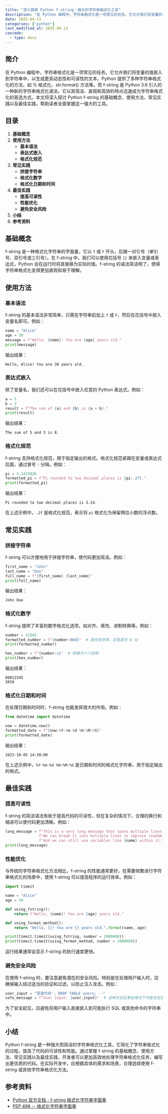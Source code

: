 ```yaml
---
title: "深入探索 Python f-string：强大的字符串格式化工具"
description: "在 Python 编程中，字符串格式化是一项常见的任务。它允许我们将变量的值嵌入到字符串中，以生成更具动态性和可读性的文本。Python 提供了多种字符串格式化的方法，如 % 格式化、str.format() 方法等。而 f-string 是 Python 3.6 引入的一种新的字符串格式化语法，它以其简洁、直观和高效的特点迅速成为字符串格式化的首选方式。本文将深入探讨 Python f-string 的基础概念、使用方法、常见实践以及最佳实践，帮助读者全面掌握这一强大的工具。"
date: 2025-04-13
categories: ["python"]
last_modified_at: 2025-04-13
cascade:
  - type: docs
---
```



## 简介
在 Python 编程中，字符串格式化是一项常见的任务。它允许我们将变量的值嵌入到字符串中，以生成更具动态性和可读性的文本。Python 提供了多种字符串格式化的方法，如 % 格式化、str.format() 方法等。而 f-string 是 Python 3.6 引入的一种新的字符串格式化语法，它以其简洁、直观和高效的特点迅速成为字符串格式化的首选方式。本文将深入探讨 Python f-string 的基础概念、使用方法、常见实践以及最佳实践，帮助读者全面掌握这一强大的工具。

<!-- more -->
## 目录
1. **基础概念**
2. **使用方法**
    - **基本语法**
    - **表达式嵌入**
    - **格式化规范**
3. **常见实践**
    - **拼接字符串**
    - **格式化数字**
    - **格式化日期和时间**
4. **最佳实践**
    - **提高可读性**
    - **性能优化**
    - **避免安全风险**
5. **小结**
6. **参考资料**

## 基础概念
f-string 是一种格式化字符串的字面量，它以 `f` 或 `F` 开头，后跟一对引号（单引号、双引号或三引号）。在 f-string 中，我们可以使用花括号 `{}` 来嵌入变量或表达式，Python 会在运行时将其替换为实际的值。f-string 的语法简洁明了，使得字符串格式化变得更加直观和易于理解。

## 使用方法

### 基本语法
f-string 的基本语法非常简单，只需在字符串前加上 `f` 或 `F`，然后在花括号中嵌入变量名即可。例如：
```python
name = "Alice"
age = 30
message = f"Hello, {name}! You are {age} years old."
print(message)
```
输出结果：
```
Hello, Alice! You are 30 years old.
```

### 表达式嵌入
除了变量名，我们还可以在花括号中嵌入任意的 Python 表达式。例如：
```python
a = 5
b = 3
result = f"The sum of {a} and {b} is {a + b}."
print(result)
```
输出结果：
```
The sum of 5 and 3 is 8.
```

### 格式化规范
f-string 支持格式化规范，用于指定输出的格式。格式化规范紧跟在变量或表达式后面，通过冒号 `:` 分隔。例如：
```python
pi = 3.1415926
formatted_pi = f"Pi rounded to two decimal places is {pi:.2f}."
print(formatted_pi)
```
输出结果：
```
Pi rounded to two decimal places is 3.14.
```
在上述示例中，`.2f` 是格式化规范，表示将 `pi` 格式化为保留两位小数的浮点数。

## 常见实践

### 拼接字符串
f-string 可以方便地用于拼接字符串，使代码更加简洁。例如：
```python
first_name = "John"
last_name = "Doe"
full_name = f"{first_name} {last_name}"
print(full_name)
```
输出结果：
```
John Doe
```

### 格式化数字
f-string 提供了丰富的数字格式化选项，如对齐、填充、进制转换等。例如：
```python
number = 12345
formatted_number = f"{number:08d}"  # 填充前导零，总宽度为 8 位
print(formatted_number)

hex_number = f"{number:x}"  # 转换为十六进制
print(hex_number)
```
输出结果：
```
00012345
3039
```

### 格式化日期和时间
在处理日期和时间时，f-string 也能发挥很大的作用。例如：
```python
from datetime import datetime

now = datetime.now()
formatted_date = f"{now:%Y-%m-%d %H:%M:%S}"
print(formatted_date)
```
输出结果：
```
2023-10-05 14:30:00
```
在上述示例中，`%Y-%m-%d %H:%M:%S` 是日期和时间的格式化字符串，用于指定输出的格式。

## 最佳实践

### 提高可读性
f-string 的简洁语法有助于提高代码的可读性，但在复杂的情况下，合理的换行和缩进可以使代码更加清晰。例如：
```python
long_message = f"This is a very long message that spans multiple lines. " \
               f"We can break it into multiple lines to improve readability. " \
               f"And we can still use variables like {name} within it."
print(long_message)
```

### 性能优化
与传统的字符串格式化方法相比，f-string 的性能通常更好。在需要频繁进行字符串格式化的场景中，使用 f-string 可以提高程序的运行效率。例如：
```python
import timeit

name = "Alice"
age = 30

def using_fstring():
    return f"Hello, {name}! You are {age} years old."

def using_format_method():
    return "Hello, {}! You are {} years old.".format(name, age)

print(timeit.timeit(using_fstring, number = 1000000))
print(timeit.timeit(using_format_method, number = 1000000))
```
运行结果通常会显示 f-string 的执行速度更快。

### 避免安全风险
在使用 f-string 时，要注意避免潜在的安全风险。特别是在处理用户输入时，应确保输入经过适当的验证和过滤，以防止注入攻击。例如：
```python
user_input = "恶意代码'; DROP TABLE users; --"
safe_message = f"User input: {user_input}"  # 这种方式在某些情况下可能存在安全风险
```
为了安全起见，应避免将用户输入直接嵌入到可能执行 SQL 或其他命令的字符串中。

## 小结
Python f-string 是一种强大而简洁的字符串格式化工具，它简化了字符串格式化的过程，提高了代码的可读性和性能。通过掌握 f-string 的基础概念、使用方法、常见实践以及最佳实践，开发者可以更加高效地处理字符串格式化任务，编写出更优质的代码。在实际开发中，应根据具体的需求和场景，合理选择使用 f-string 或其他字符串格式化方法。

## 参考资料
- [Python 官方文档 - f-string 格式化字符串字面量](https://docs.python.org/3/reference/lexical_analysis.html#f-strings)
- [PEP 498 -- 格式化字符串字面量](https://www.python.org/dev/peps/pep-0498/)